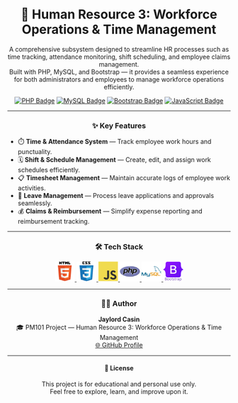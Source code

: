<h1 align="center">👥 Human Resource 3: Workforce Operations & Time Management</h1>

<p align="center">
A comprehensive subsystem designed to streamline HR processes such as time tracking, attendance monitoring, shift scheduling, and employee claims management.<br>
Built with PHP, MySQL, and Bootstrap — it provides a seamless experience for both administrators and employees to manage workforce operations efficiently.
</p>

<p align="center">
  <a href="#"><img src="https://img.shields.io/badge/Language-PHP-blue?style=for-the-badge&logo=php" alt="PHP Badge"/></a>
  <a href="#"><img src="https://img.shields.io/badge/Database-MySQL-4479A1?style=for-the-badge&logo=mysql&logoColor=white" alt="MySQL Badge"/></a>
  <a href="#"><img src="https://img.shields.io/badge/Frontend-Bootstrap-7952B3?style=for-the-badge&logo=bootstrap&logoColor=white" alt="Bootstrap Badge"/></a>
  <a href="#"><img src="https://img.shields.io/badge/JavaScript-ES6-F7DF1E?style=for-the-badge&logo=javascript&logoColor=black" alt="JavaScript Badge"/></a>
</p>

---

<h3 align="center">✨ Key Features</h3>

- ⏱️ **Time & Attendance System** — Track employee work hours and punctuality.
- 🗓️ **Shift & Schedule Management** — Create, edit, and assign work schedules efficiently.
- 📋 **Timesheet Management** — Maintain accurate logs of employee work activities.
- 🌴 **Leave Management** — Process leave applications and approvals seamlessly.
- 💰 **Claims & Reimbursement** — Simplify expense reporting and reimbursement tracking.

---

<h3 align="center">🛠️ Tech Stack</h3>

<p align="center">
  <a href="https://www.w3.org/html/" target="_blank" rel="noreferrer">
    <img src="https://raw.githubusercontent.com/devicons/devicon/master/icons/html5/html5-original-wordmark.svg" alt="HTML5" width="45" height="45"/>
  </a>
  <a href="https://www.w3schools.com/css/" target="_blank" rel="noreferrer">
    <img src="https://raw.githubusercontent.com/devicons/devicon/master/icons/css3/css3-original-wordmark.svg" alt="CSS3" width="45" height="45"/>
  </a>
  <a href="https://developer.mozilla.org/en-US/docs/Web/JavaScript" target="_blank" rel="noreferrer">
    <img src="https://raw.githubusercontent.com/devicons/devicon/master/icons/javascript/javascript-original.svg" alt="JavaScript" width="45" height="45"/>
  </a>
  <a href="https://www.php.net" target="_blank" rel="noreferrer">
    <img src="https://raw.githubusercontent.com/devicons/devicon/master/icons/php/php-original.svg" alt="PHP" width="45" height="45"/>
  </a>
  <a href="https://www.mysql.com/" target="_blank" rel="noreferrer">
    <img src="https://raw.githubusercontent.com/devicons/devicon/master/icons/mysql/mysql-original-wordmark.svg" alt="MySQL" width="45" height="45"/>
  </a>
  <a href="https://getbootstrap.com/" target="_blank" rel="noreferrer">
    <img src="https://raw.githubusercontent.com/devicons/devicon/master/icons/bootstrap/bootstrap-original-wordmark.svg" alt="Bootstrap" width="45" height="45"/>
  </a>
</p>

---

<h3 align="center">👨‍💻 Author</h3> <p align="center"> <b>Jaylord Casin</b><br> 🎓 PM101 Project — Human Resource 3: Workforce Operations & Time Management<br> <a href="https://github.com/superrjay" target="_blank">🌐 GitHub Profile</a> </p>

---

<h4 align="center">🪪 License</h4> <p align="center"> This project is for educational and personal use only.<br> Feel free to explore, learn, and improve upon it. </p>
